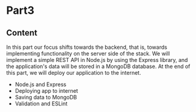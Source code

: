 # Part3
## Content
In this part our focus shifts towards the backend, that is, towards implementing functionality on the server side of the stack. We will implement a simple REST API in Node.js by using the Express library, and the application's data will be stored in a MongoDB database. At the end of this part, we will deploy our application to the internet.
- Node.js and Express
- Deploying app to internet
- Saving data to MongoDB
- Validation and ESLint
